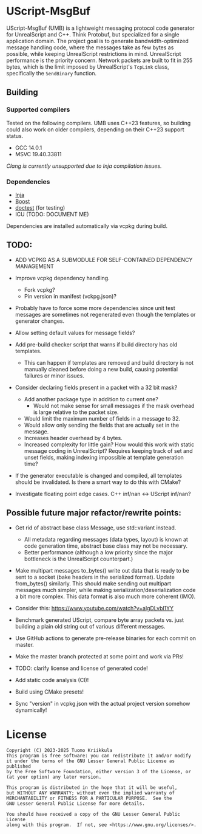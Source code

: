 # UScript-MsgBuf

UScript-MsgBuf (UMB) is a lightweight messaging protocol code generator
for UnrealScript and C++. Think Protobuf, but specialized for a single
application domain. The project goal is to generate bandwidth-optimized
message handling code, where the messages take as few bytes as possible,
while keeping UnrealScript restrictions in mind. UnrealScript performance
is the priority concern. Network packets are built to fit in 255 bytes,
which is the limit imposed by UnrealScript's `TcpLink` class, specifically
the `SendBinary` function.

## Building

### Supported compilers

Tested on the following compilers. UMB uses C++23 features, so building
could also work on older compilers, depending on their C++23 support status.

- GCC 14.0.1
- MSVC 19.40.33811

*Clang is currently unsupported due to Inja compilation issues.*

### Dependencies

- [Inja](https://github.com/pantor/inja)
- [Boost](https://www.boost.org/)
- [doctest](https://github.com/doctest/doctest) (for testing)
- ICU (TODO: DOCUMENT ME)

Dependencies are installed automatically via vcpkg during build.

## TODO:

- ADD VCPKG AS A SUBMODULE FOR SELF-CONTAINED DEPENDENCY MANAGEMENT

- Improve vcpkg dependency handling.
    - Fork vcpkg?
    - Pin version in manifest (vckpg.json)?

- Probably have to force some more dependencies since unit test messages
  are sometimes not regenerated even though the templates or generator changes.

- Allow setting default values for message fields?

- Add pre-build checker script that warns if build directory has old templates.
    - This can happen if templates are removed and build directory is not manually
      cleaned before doing a new build, causing potential failures or minor issues.

- Consider declaring fields present in a packet with a 32 bit mask?
    - Add another package type in addition to current one?
        - Would not make sense for small messages if the mask overhead
          is large relative to the packet size.
    - Would limit the maximum number of fields in a message to 32.
    - Would allow only sending the fields that are actually set in the message.
    - Increases header overhead by 4 bytes.
    - Increased complexity for little gain? How would this work with static
      message coding in UnrealScript? Requires keeping track of set and unset
      fields, making indexing impossible at template generation time?

- If the generator executable is changed and compiled, all templates should be
  invalidated. Is there a smart way to do this with CMake?

- Investigate floating point edge cases. C++ inf/nan <-> UScript inf/nan?

## Possible future major refactor/rewrite points:

- Get rid of abstract base class Message, use std::variant instead.
    - All metadata regarding messages (data types, layout) is known at
      code generation time, abstract base class may not be necessary.
    - Better performance (although a low priority since the major bottleneck
      is the UnrealScript counterpart.)

- Make multipart messages to_bytes() write out data that is ready to be
  sent to a socket (bake headers in the serialized format). Update from_bytes()
  similarly. This should make sending out multipart messages much simpler, while
  making serialization/deserialization code a bit more complex. This data format
  is also much more coherent (IMO).

- Consider this: https://www.youtube.com/watch?v=algDLvbl1YY

- Benchmark generated UScript, compare byte array packets vs. just building
  a plain old string out of various different messages.

- Use GitHub actions to generate pre-release binaries for each commit on master.

- Make the master branch protected at some point and work via PRs!

- TODO: clarify license and license of generated code!

- Add static code analysis (CI)!

- Build using CMake presets!

- Sync "version" in vcpkg.json with the actual project version somehow dynamically!

# License

```
Copyright (C) 2023-2025 Tuomo Kriikkula
This program is free software: you can redistribute it and/or modify
it under the terms of the GNU Lesser General Public License as published
by the Free Software Foundation, either version 3 of the License, or
(at your option) any later version.

This program is distributed in the hope that it will be useful,
but WITHOUT ANY WARRANTY; without even the implied warranty of
MERCHANTABILITY or FITNESS FOR A PARTICULAR PURPOSE.  See the
GNU Lesser General Public License for more details.

You should have received a copy of the GNU Lesser General Public License
along with this program.  If not, see <https://www.gnu.org/licenses/>.
```
